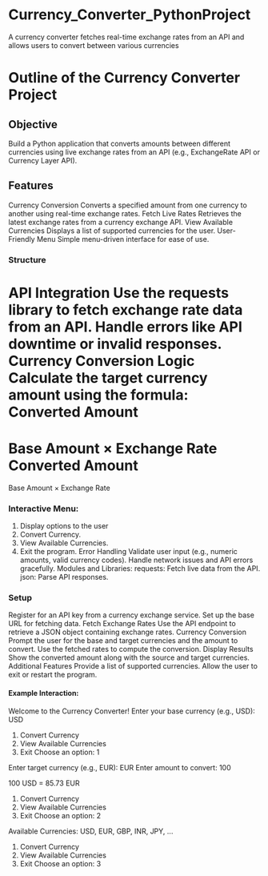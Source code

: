 # Currency_Converter_PythonProject
A currency converter fetches real-time exchange rates from an API and allows users to convert between various currencies

# Outline of the Currency Converter Project
## Objective
Build a Python application that converts amounts between different currencies using live exchange rates from an API (e.g., ExchangeRate API or Currency Layer API).

## Features
Currency Conversion
Converts a specified amount from one currency to another using real-time exchange rates.
Fetch Live Rates
Retrieves the latest exchange rates from a currency exchange API.
View Available Currencies
Displays a list of supported currencies for the user.
User-Friendly Menu
Simple menu-driven interface for ease of use.

### Structure
API Integration
Use the requests library to fetch exchange rate data from an API.
Handle errors like API downtime or invalid responses.
Currency Conversion Logic
Calculate the target currency amount using the formula:
Converted Amount
=
Base Amount
×
Exchange Rate
Converted Amount
=
Base Amount
×
Exchange Rate

### Interactive Menu:
1. Display options to the user
2. Convert Currency.
3. View Available Currencies.
4. Exit the program.
Error Handling
Validate user input (e.g., numeric amounts, valid currency codes).
Handle network issues and API errors gracefully.
Modules and Libraries:
requests:
Fetch live data from the API.
json:
Parse API responses.

### Setup
Register for an API key from a currency exchange service.
Set up the base URL for fetching data.
Fetch Exchange Rates
Use the API endpoint to retrieve a JSON object containing exchange rates.
Currency Conversion
Prompt the user for the base and target currencies and the amount to convert.
Use the fetched rates to compute the conversion.
Display Results
Show the converted amount along with the source and target currencies.
Additional Features
Provide a list of supported currencies.
Allow the user to exit or restart the program.

#### Example Interaction:
Welcome to the Currency Converter!
Enter your base currency (e.g., USD): USD

1. Convert Currency
2. View Available Currencies
3. Exit
Choose an option: 1

Enter target currency (e.g., EUR): EUR
Enter amount to convert: 100

100 USD = 85.73 EUR

1. Convert Currency
2. View Available Currencies
3. Exit
Choose an option: 2

Available Currencies:
USD, EUR, GBP, INR, JPY, ...

1. Convert Currency
2. View Available Currencies
3. Exit
Choose an option: 3







